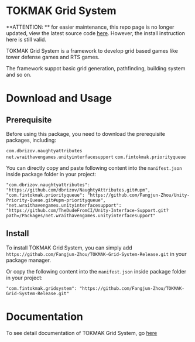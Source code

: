# TOKMAK Grid System

**ATTENTION: ** for easier maintenance, this repo page is no longer updated, view the latest source code [here](https://github.com/Fangjun-Zhou/TOKMAK-Grid-System-Release). However, the install instruction here is still valid.

TOKMAK Grid System is a framework to develop grid based games like tower defense games and RTS games.

The framework suppot basic grid generation, pathfinding, building system and so on.

# Download and Usage

## Prerequisite

Before using this package, you need to download the prerequisite packages, including:

`com.dbrizov.naughtyattributes`
`net.wraithavengames.unityinterfacesupport`
`com.fintokmak.priorityqueue`

You can directly copy and paste following content into the `manifest.json` inside package folder in your project:

```
"com.dbrizov.naughtyattributes": "https://github.com/dbrizov/NaughtyAttributes.git#upm",
"com.fintokmak.priorityqueue": "https://github.com/Fangjun-Zhou/Unity-Priority-Queue.git#upm-priorityqueue",
"net.wraithavengames.unityinterfacesupport": "https://github.com/TheDudeFromCI/Unity-Interface-Support.git?path=/Packages/net.wraithavengames.unityinterfacesupport"
```

## Install

To install TOKMAK Grid System, you can simply add `https://github.com/Fangjun-Zhou/TOKMAK-Grid-System-Release.git` in your package manager.

Or copy the following content into the `manifest.json` inside package folder in your project:

```
"com.fintokmak.gridsystem": "https://github.com/Fangjun-Zhou/TOKMAK-Grid-System-Release.git"
```

# Documentation

To see detail documentation of TOKMAK Grid System, go [here](https://fangjun-zhou.github.io/TOKMAK-Grid-System/)
